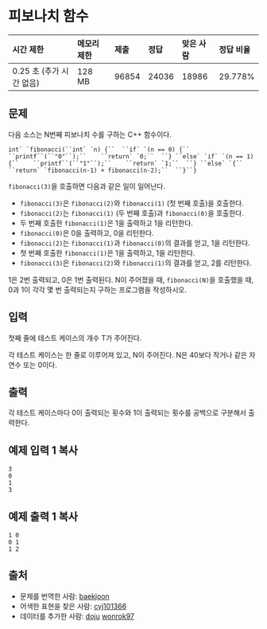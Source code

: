 # 피보나치 함수 

| 시간 제한                | 메모리 제한 | 제출  | 정답  | 맞은 사람 | 정답 비율 |
| :----------------------- | :---------- | :---- | :---- | :-------- | :-------- |
| 0.25 초 (추가 시간 없음) | 128 MB      | 96854 | 24036 | 18986     | 29.778%   |

## 문제

다음 소스는 N번째 피보나치 수를 구하는 C++ 함수이다.

```
int` `fibonacci(``int` `n) {``  ``if` `(n == 0) {``    ``printf``(``"0"``);``    ``return` `0;``  ``} ``else` `if` `(n == 1) {``    ``printf``(``"1"``);``    ``return` `1;``  ``} ``else` `{``    ``return` `fibonacci(n‐1) + fibonacci(n‐2);``  ``}``}
```

`fibonacci(3)`을 호출하면 다음과 같은 일이 일어난다.

- `fibonacci(3)`은 `fibonacci(2)`와 `fibonacci(1)` (첫 번째 호출)을 호출한다.
- `fibonacci(2)`는 `fibonacci(1)` (두 번째 호출)과 `fibonacci(0)`을 호출한다.
- 두 번째 호출한 `fibonacci(1)`은 1을 출력하고 1을 리턴한다.
- `fibonacci(0)`은 0을 출력하고, 0을 리턴한다.
- `fibonacci(2)`는 `fibonacci(1)`과 `fibonacci(0)`의 결과를 얻고, 1을 리턴한다.
- 첫 번째 호출한 `fibonacci(1)`은 1을 출력하고, 1을 리턴한다.
- `fibonacci(3)`은 `fibonacci(2)`와 `fibonacci(1)`의 결과를 얻고, 2를 리턴한다.

1은 2번 출력되고, 0은 1번 출력된다. N이 주어졌을 때, `fibonacci(N)`을 호출했을 때, 0과 1이 각각 몇 번 출력되는지 구하는 프로그램을 작성하시오.

## 입력

첫째 줄에 테스트 케이스의 개수 T가 주어진다.

각 테스트 케이스는 한 줄로 이루어져 있고, N이 주어진다. N은 40보다 작거나 같은 자연수 또는 0이다.

## 출력

각 테스트 케이스마다 0이 출력되는 횟수와 1이 출력되는 횟수를 공백으로 구분해서 출력한다.

## 예제 입력 1 복사

```
3
0
1
3
```

## 예제 출력 1 복사

```
1 0
0 1
1 2
```

## 출처

- 문제를 번역한 사람: [baekjoon](https://www.acmicpc.net/user/baekjoon)
- 어색한 표현을 찾은 사람: [cyj101366](https://www.acmicpc.net/user/cyj101366)
- 데이터를 추가한 사람: [doju](https://www.acmicpc.net/user/doju) [wonrok97](https://www.acmicpc.net/user/wonrok97)